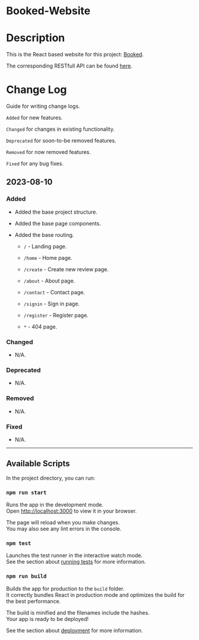 # Booked-Website

# Description
This is the React based website for this project: [Booked](https://www.figma.com/community/file/1266829619368231584).


The corresponding RESTfull API can be found [here](https://github.com/telmopanacas/Booked-API).


# Change Log
Guide for writing change logs.

`Added` for new features.

`Changed` for changes in existing functionality.

`Deprecated` for soon-to-be removed features.

`Removed` for now removed features.

`Fixed`  for any bug fixes.


## 2023-08-10


### Added
- Added the base project structure.

- Added the base page components.
- Added the base routing.
    - `/` - Landing page.

    - `/home` - Home page.
    - `/create` - Create new review page.
    - `/about` - About page.
    - `/contact` - Contact page.
    - `/signin` - Sign in page.
    - `/register` - Register page.
    - `*` - 404 page.


### Changed
- N/A.


### Deprecated
- N/A.


### Removed
- N/A.


### Fixed
- N/A.

---
## Available Scripts

In the project directory, you can run:

### `npm run start`

Runs the app in the development mode.\
Open [http://localhost:3000](http://localhost:3000) to view it in your browser.

The page will reload when you make changes.\
You may also see any lint errors in the console.

### `npm test`

Launches the test runner in the interactive watch mode.\
See the section about [running tests](https://facebook.github.io/create-react-app/docs/running-tests) for more information.

### `npm run build`

Builds the app for production to the `build` folder.\
It correctly bundles React in production mode and optimizes the build for the best performance.

The build is minified and the filenames include the hashes.\
Your app is ready to be deployed!

See the section about [deployment](https://facebook.github.io/create-react-app/docs/deployment) for more information.
